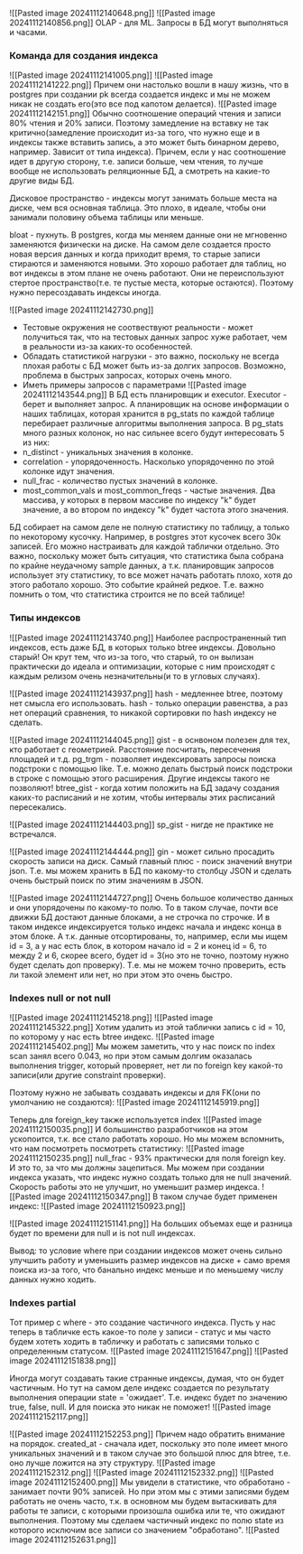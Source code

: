 ![[Pasted image 20241112140648.png]]
![[Pasted image 20241112140856.png]]
OLAP - для ML. Запросы в БД могут выполняться и часами.
### Команда для создания индекса 
![[Pasted image 20241112141005.png]]
![[Pasted image 20241112141222.png]]
Причем они настолько вошли в нашу жизнь, что в postgres при создании pk всегда создается индекс и мы не можем никак не создать его(это все под капотом делается).
![[Pasted image 20241112142151.png]]
Обычно соотношение операций чтения и записи 80% чтения и 20% записи. Поэтому замедление на вставку не так критично(замедление происходит из-за того, что нужно еще и в индексы также вставить запись, а это может быть бинарном дерево, например. Зависит от типа индекса). Причем, если у нас соотношение идет в другую сторону, т.е. записи больше, чем чтения, то лучше вообще не использовать реляционные БД, а смотреть на какие-то другие виды БД.

Дисковое пространство - индексы могут занимать больше места на диске, чем вся основная таблица. Это плохо, в идеале, чтобы они занимали половину объема таблицы или меньше.

bloat - пухнуть. В postgres, когда мы меняем данные они не мгновенно заменяются физически на диске. На самом деле создается просто новая версия данных и когда приходит время, то старые записи стираются и заменяются новыми. Это хорошо работает для таблиц, но вот индексы в этом плане не очень работают. Они не переиспользуют стертое пространство(т.е. те пустые места, которые остаются). Поэтому нужно пересоздавать индексы иногда.

![[Pasted image 20241112142730.png]]
- Тестовые окружения не соотвествуют реальности - может получиться так, что на тестовых данных запрос хуже работает, чем в реальности из-за каких-то особенностей.
- Обладать статистикой нагрузки - это важно, поскольку не всегда плохая работы с БД может быть из-за долгих запросов. Возможно, проблема в быстрых запросах, которых очень много.
- Иметь примеры запросов с параметрами
![[Pasted image 20241112143544.png]]
В БД есть планировщик и executor. Executor - берет и выполняет запрос. А планировщик на основе информации о наших таблицах, которая хранится в pg_stats по каждой таблице перебирает различные алгоритмы выполнения запроса.
В pg_stats много разных колонок, но нас сильнее всего будут интересовать 5 из них:
- n_distinct - уникальных значения в колонке.
- correlation - упорядоченность. Насколько упорядоченно по этой колонке идут значения. 
- null_frac - количество пустых значений в колонке. 
- most_common_vals и most_common_freqs - частые значения. Два массива, у которых в первом массиве по индексу "k" будет значение, а во втором по индексу "k" будет частота этого значения. 

БД собирает на самом деле не полную статистику по таблицу, а только по некоторому кусочку. Например, в postgres этот кусочек всего 30к записей. Его можно настраивать для каждой таблички отдельно. Это важно, поскольку может быть ситуация, что статистика была собрана по крайне неудачному sample данных, а т.к. планировщик запросов использует эту статистику, то все может начать работать плохо, хотя до этого работало хорошо. Это событие крайней редкое. Т.е. важно помнить о том, что статистика строится не по всей таблице!

### Типы индексов
![[Pasted image 20241112143740.png]]
Наиболее распространенный тип индексов, есть даже БД, в которых только btree индексы. Довольно старый! Он крут тем, что из-за того, что старый, то он вылизан практически до идеала и оптимизации, которые с ним происходят с каждым релизом очень незначительны(и то в угловых случаях). 


![[Pasted image 20241112143937.png]]
hash - медленнее btree, поэтому нет смысла его использовать. hash - только операции равенства, а раз нет операций сравнения, то никакой сортировки по hash индексу не сделать.


![[Pasted image 20241112144045.png]]
gist - в оснвоном полезен для тех, кто работает с геометрией. Расстояние посчитать, пересечения площадей и т.д.
pg_trgm - позволяет индексировать запросы поиска подстроки с помощью like. Т.е. можно делать быстрый поиск подстроки в строке с помощью этого расширения. Другие индексы такого не позволяют!
btree_gist - когда хотим положить на БД задачу создания каких-то расписаний и не хотим, чтобы интервалы этих расписаний пересекались. 

![[Pasted image 20241112144403.png]]
sp_gist - нигде не практике не встречался.

![[Pasted image 20241112144444.png]]
gin - может сильно просадить скорость записи на диск. Самый главный плюс - поиск значений внутри json. Т.е. мы можем хранить в БД по какому-то столбцу JSON и сделать очень быстрый поиск по этим значениям в JSON. 

![[Pasted image 20241112144727.png]]
Очень большое количество данных и они упорядочены по какому-то полю. То в таком случае, почти все движки БД достают данные блоками, а не строчка по строчке. И в таком индексе индексируется только индекс начала и индекс конца в этом блоке. А т.к. данные отсортированы, то, например, если мы ищем id = 3, а у нас есть блок, в котором начало id = 2 и конец id = 6, то между 2 и 6, скорее всего, будет id = 3(но это не точно, поэтому нужно будет сделать доп проверку). Т.е. мы не можем точно проверить, есть ли такой элемент или нет, но при этом это очень быстро.

### Indexes null or not null
![[Pasted image 20241112145218.png]]
![[Pasted image 20241112145322.png]]
Хотим удалить из этой таблички запись с id = 10, по которому у нас есть btree индекс.
![[Pasted image 20241112145402.png]]
Мы можем заметить, что у нас поиск по index scan занял всего 0.043, но при этом самым долгим оказалась выполнения trigger, который проверяет, нет ли по foreign key какой-то записи(или другие constraint проверки).

Поэтому нужно не забывать создавать индексы и для FK(они по умолчанию не создаются):
![[Pasted image 20241112145919.png]]

Теперь для foreign_key также используется index
![[Pasted image 20241112150035.png]]
И большинство разработчиков на этом ускопоится, т.к. все стало работать хорошо.
Но мы можем вспомнить, что нам посмотреть посмотреть статистику:
![[Pasted image 20241112150235.png]]
null_frac - 93% практически для поля foreign key. И это то, за что мы должны зацепиться. Мы можем при создании индекса указать, что индекс нужно создать только для не null значений. Скорость работы это не улучшит, но уменьшит размер индекса.
![[Pasted image 20241112150347.png]]
В таком случае будет применен индекс:
![[Pasted image 20241112150923.png]]

![[Pasted image 20241112151141.png]]
На больших объемах еще и разница будет по времени для null и is not null индексах.


Вывод: то условие where при создании индексов может очень сильно улучшить работу и уменьшить размер индексов на диске + само время поиска из-за того, что банально индекс меньше и по меньшему числу данных нужно ходить.

### Indexes partial
Тот пример с where - это создание частичного индекса.
Пусть у нас теперь в табличке есть какое-то поле у записи - статус и мы часто будем хотеть ходить в табличку и работать с записями только с определенным статусом.
![[Pasted image 20241112151647.png]]
![[Pasted image 20241112151838.png]]

Иногда могут создавать такие странные индексы, думая, что он будет частичным. Но тут на самом деле индекс создается по результату выполнения операции state = 'ожидает'. Т.е. индекс будет по значению true, false, null. И для поиска это никак не поможет!
![[Pasted image 20241112152117.png]]

![[Pasted image 20241112152253.png]]
Причем надо обратить внимание на порядок. created_at - сначала идет, поскольку это поле имеет много уникальных значений и в таком случае это большой плюс для btree, т.е. оно лучше ложится на эту структуру.
![[Pasted image 20241112152312.png]]
![[Pasted image 20241112152332.png]]
![[Pasted image 20241112152400.png]]
Мы увидели в статистике, что обработано - занимает почти 90% записей. Но при этом мы с этими записями будем работать не очень часто, т.к. в основном мы будем вытаскивать для работы те записи, с которыми произошла ошибка или те, что ожидают выполнения. Поэтому мы сделаем частичный индекс по полю state из которого исключим все записи со значением "обработано".
![[Pasted image 20241112152631.png]]


